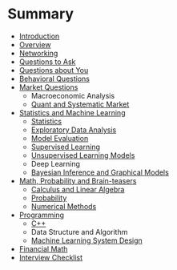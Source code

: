 # Summary

* [Introduction](README.md)
* [Overview](overview.md)
* [Networking](first-question.md)
* [Questions to Ask](questions-to-ask.md)
* [Questions about You](questions-about-you.md)
* [Behavioral Questions](second-question.md)
* [Market Questions](market-questions.md)
  * Macroeconomic Analysis
  * [Quant and Systematic Market](market-questions/quant-and-systematic-market.md)
* [Statistics and Machine Learning](statistics-and-machine-learning.md)
  * [Statistics](statistics-and-machine-learning/statistics.md)
  * [Exploratory Data Analysis ](statistics-and-machine-learning/exploratory-data-analysis.md)
  * [Model Evaluation](statistics-and-machine-learning/model-evaluation.md)
  * [Supervised Learning](statistics-and-machine-learning/supervised-learning.md)
  * [Unsupervised Learning Models](statistics-and-machine-learning/unsupervised-learning-models.md)
  * Deep Learning
  * [Bayesian Inference and Graphical Models](statistics-and-machine-learning/bayesian-inference-and-graphical-models.md)
* [Math, Probability and Brain-teasers](math-probability-and-brain-teasers.md)
  * [Calculus and Linear Algebra](math-probability-and-brain-teasers/calculus-and-linear-algebra.md)
  * [Probability](math-probability-and-brain-teasers/probability.md)
  * [Numerical Methods](math-probability-and-brain-teasers/numerical-methods.md)
* [Programming](programming.md)
  * [C++](programming/c++.md)
  * Data Structure and Algorithm
  * [Machine Learning System Design](programming/machine-learning-system-design.md)
* [Financial Math](financial-math.md)
* [Interview Checklist](interview-checklist.md)

